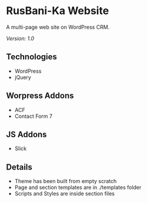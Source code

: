 # RusBani-Ka Website

A multi-page web site on WordPress CRM.

*Version: 1.0*

## Technologies

* WordPress
* jQuery

## Worpress Addons

* ACF
* Contact Form 7

## JS Addons

* Slick

## Details

* Theme has been built from empty scratch
* Page and section templates are in ./templates folder
* Scripts and Styles are inside section files



